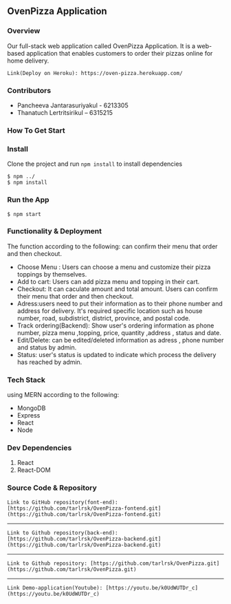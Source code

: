 ## OvenPizza Application

### Overview
Our full-stack web application called OvenPizza Application. It is a web-based application that enables customers to order their pizzas online for home delivery. 

    Link(Deploy on Heroku): https://oven-pizza.herokuapp.com/
    
### Contributors
- Pancheeva Jantarasuriyakul - 6213305
- Thanatuch Lertritsirikul – 6315215

### How To Get Start

### Install
Clone the project and run `npm install` to install dependencies
    
    $ npm ../
    $ npm install

### Run the App
    $ npm start
    
### Functionality & Deployment
The function according to the following:
can confirm their menu that order and then checkout. 
- Choose Menu : Users can choose a menu and customize their pizza toppings by themselves.
- Add to cart: Users can add pizza menu and topping in their cart.
- Checkout: It can caculate amount and total amount. Users can confirm their menu that order and then checkout. 
- Adress:users need to put their information as to their phone number and address for delivery. It's required specific location such as house number, road, subdistrict, district, province, and postal code.
- Track ordering(Backend): Show user's ordering information as phone number, pizza menu ,topping, price, quantity ,address , status and date.
- Edit/Delete: can be edited/deleted information as adress , phone number and status by admin.
- Status: user's status is updated to indicate which process the delivery has reached by admin.

### Tech Stack
using MERN according to the following:
- MongoDB
- Express
- React
- Node

### Dev Dependencies
1. React
2. React-DOM

### Source Code & Repository

    Link to GitHub repository(font-end): [https://github.com/tarlrsk/OvenPizza-fontend.git](https://github.com/tarlrsk/OvenPizza-fontend.git)
    
-----------------------------------
    
    Link to Github repository(back-end): [https://github.com/tarlrsk/OvenPizza-backend.git](https://github.com/tarlrsk/OvenPizza-backend.git)
 
-----------------------------------
    
    Link to Github repository: [https://github.com/tarlrsk/OvenPizza.git](https://github.com/tarlrsk/OvenPizza.git)
    
----------------------------------
    
    Link Demo-application(Youtube): [https://youtu.be/k0UdWUTDr_c](https://youtu.be/k0UdWUTDr_c)

